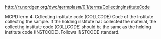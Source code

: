 http://rs.nordgen.org/dwc/germplasm/0.1/terms/CollectingInstituteCode

MCPD term 4: Collecting institute code (COLLCODE) Code of the Institute collecting the sample. If the holding institute has collected the material, the collecting institute code (COLLCODE) should be the same as the holding institute code (INSTCODE). Follows INSTCODE standard.